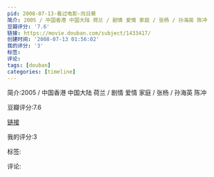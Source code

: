 ```yaml
---
pid: 2008-07-13-看过电影-向日葵
简介: 2005 / 中国香港 中国大陆 荷兰 / 剧情 爱情 家庭 / 张杨 / 孙海英 陈冲
豆瓣评分: '7.6'
链接: https://movie.douban.com/subject/1433417/
创建时间: '2008-07-13 01:56:02'
我的评分: '3'
标签:
评论:
tags: [douban]
categories: [timeline]
---
```

简介:2005 / 中国香港 中国大陆 荷兰 / 剧情 爱情 家庭 / 张杨 / 孙海英 陈冲

豆瓣评分:7.6

[链接](https://movie.douban.com/subject/1433417/)

我的评分:3

标签:

评论:

